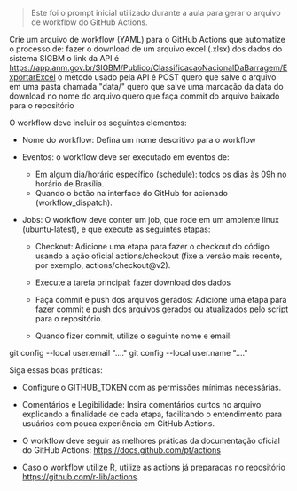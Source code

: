 > Este foi o prompt inicial utilizado durante a aula para gerar o arquivo de workflow do GitHub Actions.

Crie um arquivo de workflow (YAML) para o GitHub Actions que automatize o processo de: fazer o download de um arquivo excel (.xlsx) dos dados do sistema SIGBM
o link da API é https://app.anm.gov.br/SIGBM/Publico/ClassificacaoNacionalDaBarragem/ExportarExcel
o método usado pela API é POST
quero que salve o arquivo em uma pasta chamada "data/"
quero que salve uma marcação da data do download no nome do arquivo
quero que faça commit do arquivo baixado para o repositório

O workflow deve incluir os seguintes elementos:

- Nome do workflow: Defina um nome descritivo para o workflow

- Eventos: o workflow deve ser executado em eventos de:
  - Em algum dia/horário específico (schedule): todos os dias às 09h no horário de Brasília.
  - Quando o botão na interface do GitHub for acionado (workflow_dispatch).

- Jobs: O workflow deve conter um job, que rode em um ambiente linux (ubuntu-latest), e que execute as seguintes etapas:

  - Checkout: Adicione uma etapa para fazer o checkout do código usando a ação oficial actions/checkout (fixe a versão mais recente, por exemplo, actions/checkout@v2).

  
  - Execute a tarefa principal: fazer download dos dados
  
  - Faça commit e push dos arquivos gerados: Adicione uma etapa para fazer commit e push dos arquivos gerados ou atualizados pelo script para o repositório. 
  
  - Quando fizer commit, utilize o seguinte nome e email:
  

git config --local user.email "...."
git config --local user.name "...."

  

Siga essas boas práticas:

- Configure o GITHUB_TOKEN com as permissões mínimas necessárias.

- Comentários e Legibilidade: Insira comentários curtos no arquivo explicando a finalidade de cada etapa, facilitando o entendimento para usuários com pouca experiência em GitHub Actions.
        
- O workflow deve seguir as melhores práticas da documentação oficial do GitHub Actions: https://docs.github.com/pt/actions

- Caso o workflow utilize R, utilize as actions já preparadas no repositório https://github.com/r-lib/actions.
